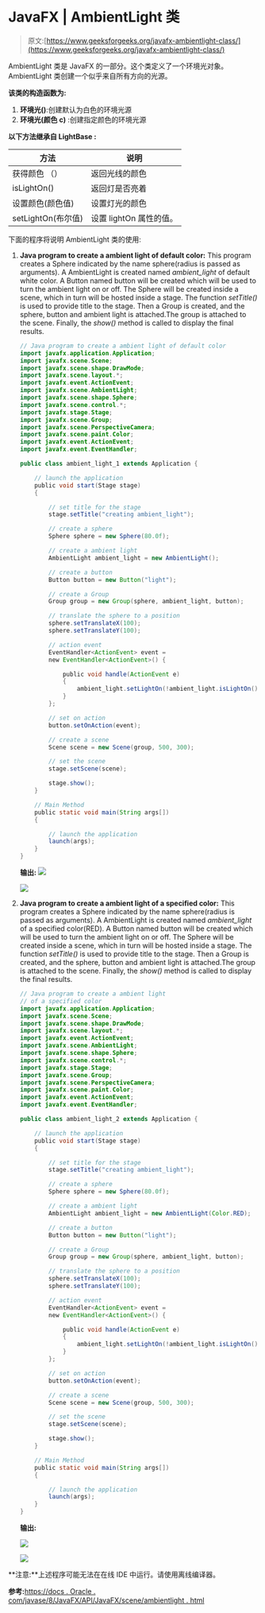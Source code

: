 # JavaFX | AmbientLight 类

> 原文:[https://www.geeksforgeeks.org/javafx-ambientlight-class/](https://www.geeksforgeeks.org/javafx-ambientlight-class/)

AmbientLight 类是 JavaFX 的一部分。这个类定义了一个环境光对象。AmbientLight 类创建一个似乎来自所有方向的光源。

**该类的构造函数为:**

1.  **环境光()**:创建默认为白色的环境光源
2.  **环境光(颜色 c)** :创建指定颜色的环境光源

**以下方法继承自 LightBase :**

| 方法 | 说明 |
| --- | --- |
| 获得颜色 （） | 返回光线的颜色 |
| isLightOn() | 返回灯是否亮着 |
| 设置颜色(颜色值) | 设置灯光的颜色 |
| setLightOn(布尔值) | 设置 lightOn 属性的值。 |

下面的程序将说明 AmbientLight 类的使用:

1.  **Java program to create a ambient light of default color:** This program creates a Sphere indicated by the name sphere(radius is passed as arguments). A AmbientLight is created named *ambient_light* of default white color. A Button named button will be created which will be used to turn the ambient light on or off. The Sphere will be created inside a scene, which in turn will be hosted inside a stage. The function *setTitle()* is used to provide title to the stage. Then a Group is created, and the sphere, button and ambient light is attached.The group is attached to the scene. Finally, the *show()* method is called to display the final results.

    ```java
    // Java program to create a ambient light of default color
    import javafx.application.Application;
    import javafx.scene.Scene;
    import javafx.scene.shape.DrawMode;
    import javafx.scene.layout.*;
    import javafx.event.ActionEvent;
    import javafx.scene.AmbientLight;
    import javafx.scene.shape.Sphere;
    import javafx.scene.control.*;
    import javafx.stage.Stage;
    import javafx.scene.Group;
    import javafx.scene.PerspectiveCamera;
    import javafx.scene.paint.Color;
    import javafx.event.ActionEvent;
    import javafx.event.EventHandler;

    public class ambient_light_1 extends Application {

        // launch the application
        public void start(Stage stage)
        {

            // set title for the stage
            stage.setTitle("creating ambient_light");

            // create a sphere
            Sphere sphere = new Sphere(80.0f);

            // create a ambient light
            AmbientLight ambient_light = new AmbientLight();

            // create a button
            Button button = new Button("light");

            // create a Group
            Group group = new Group(sphere, ambient_light, button);

            // translate the sphere to a position
            sphere.setTranslateX(100);
            sphere.setTranslateY(100);

            // action event
            EventHandler<ActionEvent> event = 
            new EventHandler<ActionEvent>() {

                public void handle(ActionEvent e)
                {
                    ambient_light.setLightOn(!ambient_light.isLightOn());
                }
            };

            // set on action
            button.setOnAction(event);

            // create a scene
            Scene scene = new Scene(group, 500, 300);

            // set the scene
            stage.setScene(scene);

            stage.show();
        }

        // Main Method
        public static void main(String args[])
        {

            // launch the application
            launch(args);
        }
    }
    ```

    **输出:**
    ![](img/4061835d0243ee0ae1205b426a5e191a.png)

    ![](img/4eece12e61430739acae4b6af8631d41.png)

2.  **Java program to create a ambient light of a specified color:** This program creates a Sphere indicated by the name sphere(radius is passed as arguments). A AmbientLight is created named *ambient_light* of a specified color(RED). A Button named button will be created which will be used to turn the ambient light on or off. The Sphere will be created inside a scene, which in turn will be hosted inside a stage. The function *setTitle()* is used to provide title to the stage. Then a Group is created, and the sphere, button and ambient light is attached.The group is attached to the scene. Finally, the *show()* method is called to display the final results.

    ```java
    // Java program to create a ambient light 
    // of a specified color
    import javafx.application.Application;
    import javafx.scene.Scene;
    import javafx.scene.shape.DrawMode;
    import javafx.scene.layout.*;
    import javafx.event.ActionEvent;
    import javafx.scene.AmbientLight;
    import javafx.scene.shape.Sphere;
    import javafx.scene.control.*;
    import javafx.stage.Stage;
    import javafx.scene.Group;
    import javafx.scene.PerspectiveCamera;
    import javafx.scene.paint.Color;
    import javafx.event.ActionEvent;
    import javafx.event.EventHandler;

    public class ambient_light_2 extends Application {

        // launch the application
        public void start(Stage stage)
        {

            // set title for the stage
            stage.setTitle("creating ambient_light");

            // create a sphere
            Sphere sphere = new Sphere(80.0f);

            // create a ambient light
            AmbientLight ambient_light = new AmbientLight(Color.RED);

            // create a button
            Button button = new Button("light");

            // create a Group
            Group group = new Group(sphere, ambient_light, button);

            // translate the sphere to a position
            sphere.setTranslateX(100);
            sphere.setTranslateY(100);

            // action event
            EventHandler<ActionEvent> event = 
            new EventHandler<ActionEvent>() {

                public void handle(ActionEvent e)
                {
                    ambient_light.setLightOn(!ambient_light.isLightOn());
                }
            };

            // set on action
            button.setOnAction(event);

            // create a scene
            Scene scene = new Scene(group, 500, 300);

            // set the scene
            stage.setScene(scene);

            stage.show();
        }

        // Main Method
        public static void main(String args[])
        {

            // launch the application
            launch(args);
        }
    }
    ```

    **输出:**

    ![](img/2a18dc02c8a814d87800d8f66de73c4a.png)

    ![](img/4afbf73895b38729b1fa997827fb8c0a.png)

**注意:**上述程序可能无法在在线 IDE 中运行。请使用离线编译器。

**参考:**[https://docs . Oracle . com/javase/8/JavaFX/API/JavaFX/scene/ambientlight . html](https://docs.oracle.com/javase/8/javafx/api/javafx/scene/AmbientLight.html)